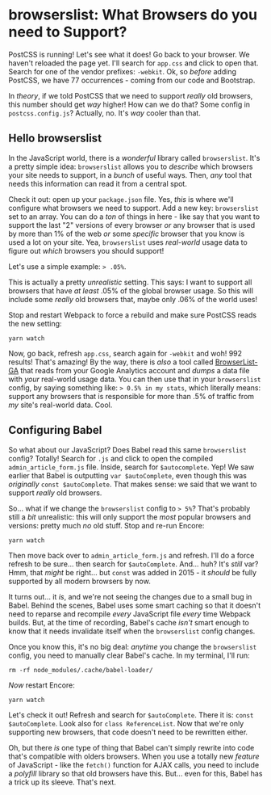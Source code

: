 # browserslist: What Browsers do you need to Support?

PostCSS is running! Let's see what it does! Go back to your browser. We haven't
reloaded the page yet. I'll search for `app.css` and click to open that. Search
for one of the vendor prefixes: `-webkit`. Ok, so *before* adding PostCSS, we have
77 occurrences - coming from our code and Bootstrap.

In *theory*, if we told PostCSS that we need to support *really* old browsers, this
number should get *way* higher! How can we do that? Some config in `postcss.config.js`?
Actually, no. It's *way* cooler than that.

## Hello browserslist

In the JavaScript world, there is a *wonderful* library called `browserslist`. It's
a pretty simple idea: `browserslist` allows you to *describe* which browsers your
site needs to support, in a *bunch* of useful ways. Then, *any* tool that needs
this information can read it from a central spot.

Check it out: open up your `package.json` file. Yes, *this* is where we'll configure
what browsers we need to support. Add a new key: `browserslist` set to an array.
You can do a *ton* of things in here - like say that you want to support the last
"2" versions of every browser *or* any browser that is used by more than 1% of the
web *or* some *specific* browser that you know is used a lot on your site. Yea,
`browserslist` uses *real-world* usage data to figure out *which* browsers you
should support!

Let's use a simple example: `> .05%`.

This is actually a pretty *unrealistic* setting. This says: I want to support all
browsers that have *at least* .05% of the global browser usage. So this will include
some *really* old browsers that, maybe only .06% of the world uses!

Stop and restart Webpack to force a rebuild and make sure PostCSS reads the new
setting:

```terminal-silent
yarn watch
```

Now, go back, refresh `app.css`, search again for `-webkit` and woh! 992 results!
That's amazing! By the way, there is *also* a tool called
[BrowserList-GA](https://github.com/browserslist/browserslist-ga) that reads from
your Google Analytics account and *dumps* a data file with *your* real-world usage
data. You can then use that in your `browserslist` config, by saying something like:
`> 0.5% in my stats`, which literally means: support any browsers that is responsible
for more than .5% of traffic from *my* site's real-world data. Cool.

## Configuring Babel

So what about our JavaScript? Does Babel read this same `browserslist` config?
Totally! Search for `.js` and click to open the compiled `admin_article_form.js`
file. Inside, search for `$autocomplete`. Yep! We saw earlier that Babel is outputting
`var $autoComplete`, even though this was *originally* `const $autoComplete`.
That makes sense: we said that we want to support *really* old browsers.

So... what if we change the `browserslist` config to `> 5%`? That's probably still
a *bit* unrealistic: this will only support the *most* popular browsers and versions:
pretty much *no* old stuff. Stop and re-run Encore:

```terminal-silent
yarn watch
```

Then move back over to `admin_article_form.js` and refresh. I'll do a force
refresh to be sure... then search for `$autoComplete`. And... huh? It's *still*
var? Hmm, that *might* be right... but `const` was added in 2015 - it *should*
be fully supported by all modern browsers by now.

It turns out... it *is*, and we're not seeing the changes due to a small bug in Babel.
Behind the scenes, Babel uses some smart caching so that it doesn't need to reparse
and recompile *every* JavaScript file *every* time Webpack builds. But, at the time
of recording, Babel's cache *isn't* smart enough to know that it needs invalidate
itself when the `browserslist` config changes.

Once you know this, it's no big deal: *anytime* you change the `browserslist`
config, you need to manually clear Babel's cache. In my terminal, I'll run:

```terminal
rm -rf node_modules/.cache/babel-loader/
```

*Now* restart Encore:

```terminal-silent
yarn watch
```

Let's check it out! Refresh and search for `$autoComplete`. There it is:
`const $autoComplete`. Look also for `class ReferenceList`. Now that we're only
supporting new browsers, that code doesn't need to be rewritten either.

Oh, but there *is* one type of thing that Babel can't simply rewrite into code
that's compatible with olders browsers. When you use a totally new *feature* of
JavaScript - like the `fetch()` function for AJAX calls, you need to include a
*polyfill* library so that old browsers have this. But... even for this, Babel
has a trick up its sleeve. That's next.
